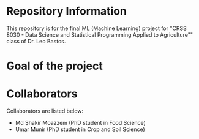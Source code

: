 # Repository Information

This repository is for the final ML (Machine Learning) project for "CRSS 8030 - Data Science and Statistical Programming Applied to Agriculture"" class of Dr. Leo Bastos.

# Goal of the project



# Collaborators

Collaborators are listed below:

- Md Shakir Moazzem (PhD student in Food Science)
- Umar Munir (PhD student in Crop and Soil Science)

